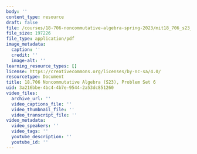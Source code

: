 ```yaml
---
body: ''
content_type: resource
draft: false
file: /courses/18-706-noncommutative-algebra-spring-2023/mit18_706_s23_pset06.pdf
file_size: 197226
file_type: application/pdf
image_metadata:
  caption: ''
  credit: ''
  image-alt: ''
learning_resource_types: []
license: https://creativecommons.org/licenses/by-nc-sa/4.0/
resourcetype: Document
title: 18.706 Noncommutative Algebra (S23), Problem Set 6
uid: 3a216bbe-4bc4-4b7e-9544-2a53dc851260
video_files:
  archive_url: ''
  video_captions_file: ''
  video_thumbnail_file: ''
  video_transcript_file: ''
video_metadata:
  video_speakers: ''
  video_tags: ''
  youtube_description: ''
  youtube_id: ''
---
```

